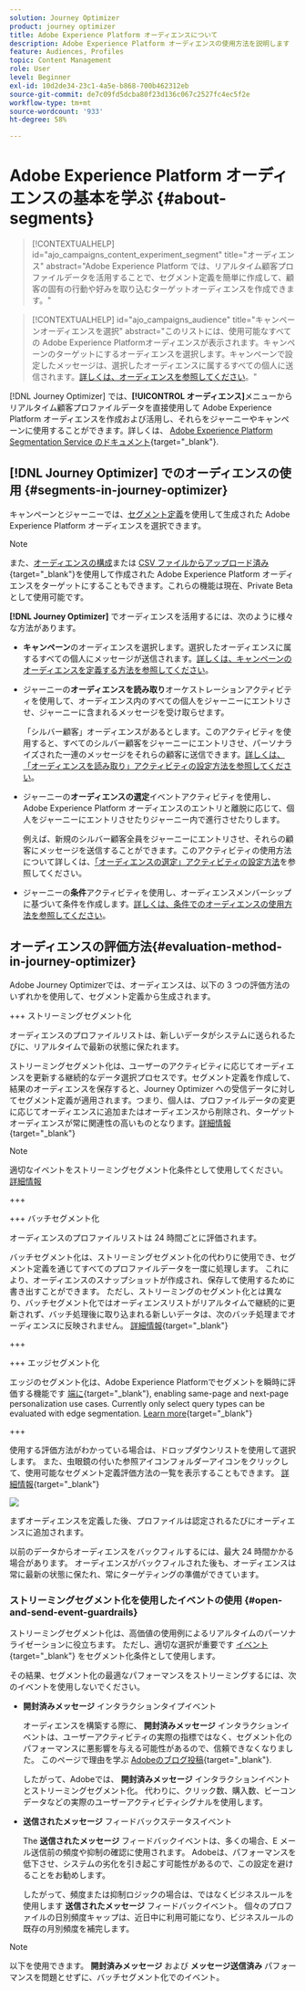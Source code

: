 ```yaml
---
solution: Journey Optimizer
product: journey optimizer
title: Adobe Experience Platform オーディエンスについて
description: Adobe Experience Platform オーディエンスの使用方法を説明します
feature: Audiences, Profiles
topic: Content Management
role: User
level: Beginner
exl-id: 10d2de34-23c1-4a5e-b868-700b462312eb
source-git-commit: de7c09fd5dcba80f23d136c067c2527fc4ec5f2e
workflow-type: tm+mt
source-wordcount: '933'
ht-degree: 58%

---
```


# Adobe Experience Platform オーディエンスの基本を学ぶ {#about-segments}

>[!CONTEXTUALHELP]
>id="ajo_campaigns_content_experiment_segment"
>title="オーディエンス"
>abstract="Adobe Experience Platform では、リアルタイム顧客プロファイルデータを活用することで、セグメント定義を簡単に作成して、顧客の固有の行動や好みを取り込むターゲットオーディエンスを作成できます。"

>[!CONTEXTUALHELP]
>id="ajo_campaigns_audience"
>title="キャンペーンオーディエンスを選択"
>abstract="このリストには、使用可能なすべての Adobe Experience Platformオーディエンスが表示されます。キャンペーンのターゲットにするオーディエンスを選択します。キャンペーンで設定したメッセージは、選択したオーディエンスに属するすべての個人に送信されます。[詳しくは、オーディエンスを参照してください](../audience/about-audiences.md)。"

[!DNL Journey Optimizer] では、**[!UICONTROL オーディエンス]**&#x200B;メニューからリアルタイム顧客プロファイルデータを直接使用して Adobe Experience Platform オーディエンスを作成および活用し、それらをジャーニーやキャンペーンに使用することができます。詳しくは、 [Adobe Experience Platform Segmentation Service のドキュメント](https://experienceleague.adobe.com/docs/experience-platform/segmentation/home.html?lang=ja){target="_blank"}.

## [!DNL Journey Optimizer] でのオーディエンスの使用 {#segments-in-journey-optimizer}

キャンペーンとジャーニーでは、[セグメント定義](../audience/creating-a-segment-definition.md)を使用して生成された Adobe Experience Platform オーディエンスを選択できます。

>[!NOTE]
>
>また、[オーディエンスの構成](../audience/get-started-audience-orchestration.md)または [CSV ファイルからアップロード済み](https://experienceleague.adobe.com/docs/experience-platform/segmentation/ui/overview.html?lang=ja#import-audience){target="_blank"}を使用して作成された Adobe Experience Platform オーディエンスをターゲットにすることもできます。これらの機能は現在、Private Beta として使用可能です。

**[!DNL Journey Optimizer]** でオーディエンスを活用するには、次のように様々な方法があります。

* **キャンペーン**&#x200B;のオーディエンスを選択します。選択したオーディエンスに属するすべての個人にメッセージが送信されます。[詳しくは、キャンペーンのオーディエンスを定義する方法を参照してください](../campaigns/create-campaign.md#define-the-audience-audience)。

* ジャーニーの&#x200B;**オーディエンスを読み取り**&#x200B;オーケストレーションアクティビティを使用して、オーディエンス内のすべての個人をジャーニーにエントリさせ、ジャーニーに含まれるメッセージを受け取らせます。

  「シルバー顧客」オーディエンスがあるとします。このアクティビティを使用すると、すべてのシルバー顧客をジャーニーにエントリさせ、パーソナライズされた一連のメッセージをそれらの顧客に送信できます。[詳しくは、「オーディエンスを読み取り」アクティビティの設定方法を参照してください](../building-journeys/read-audience.md#configuring-segment-trigger-activity)。

* ジャーニーの&#x200B;**オーディエンスの選定**&#x200B;イベントアクティビティを使用し、Adobe Experience Platform オーディエンスのエントリと離脱に応じて、個人をジャーニーにエントリさせたりジャーニー内で進行させたりします。

  例えば、新規のシルバー顧客全員をジャーニーにエントリさせ、それらの顧客にメッセージを送信することができます。このアクティビティの使用方法について詳しくは、[「オーディエンスの選定」アクティビティの設定方法](../building-journeys/audience-qualification-events.md)を参照してください。

* ジャーニーの&#x200B;**条件**&#x200B;アクティビティを使用し、オーディエンスメンバーシップに基づいて条件を作成します。[詳しくは、条件でのオーディエンスの使用方法を参照してください](../building-journeys/condition-activity.md#using-a-segment)。

## オーディエンスの評価方法{#evaluation-method-in-journey-optimizer}

Adobe Journey Optimizerでは、オーディエンスは、以下の 3 つの評価方法のいずれかを使用して、セグメント定義から生成されます。

+++ ストリーミングセグメント化

オーディエンスのプロファイルリストは、新しいデータがシステムに送られるたびに、リアルタイムで最新の状態に保たれます。

ストリーミングセグメント化は、ユーザーのアクティビティに応じてオーディエンスを更新する継続的なデータ選択プロセスです。セグメント定義を作成して、結果のオーディエンスを保存すると、Journey Optimizer への受信データに対してセグメント定義が適用されます。つまり、個人は、プロファイルデータの変更に応じてオーディエンスに追加またはオーディエンスから削除され、ターゲットオーディエンスが常に関連性の高いものとなります。[詳細情報](https://experienceleague.adobe.com/docs/experience-platform/segmentation/ui/streaming-segmentation.html#query-types){target="_blank"}

>[!NOTE]
>
>適切なイベントをストリーミングセグメント化条件として使用してください。 [詳細情報](#open-and-send-event-guardrails)

+++

+++ バッチセグメント化

オーディエンスのプロファイルリストは 24 時間ごとに評価されます。

バッチセグメント化は、ストリーミングセグメント化の代わりに使用でき、セグメント定義を通じてすべてのプロファイルデータを一度に処理します。 これにより、オーディエンスのスナップショットが作成され、保存して使用するために書き出すことができます。 ただし、ストリーミングのセグメント化とは異なり、バッチセグメント化ではオーディエンスリストがリアルタイムで継続的に更新されず、バッチ処理後に取り込まれる新しいデータは、次のバッチ処理までオーディエンスに反映されません。 [詳細情報](https://experienceleague.adobe.com/docs/experience-platform/segmentation/home.html#batch){target="_blank"}

+++

+++ エッジセグメント化

エッジのセグメント化は、Adobe Experience Platformでセグメントを瞬時に評価する機能です [端に](https://experienceleague.adobe.com/docs/experience-platform/edge/home.html?lang=ja){target="_blank"}, enabling same-page and next-page personalization use cases. Currently only select query types can be evaluated with edge segmentation. [Learn more](https://experienceleague.adobe.com/docs/experience-platform/segmentation/ui/edge-segmentation.html#query-types){target="_blank"}

+++

使用する評価方法がわかっている場合は、ドロップダウンリストを使用して選択します。 また、虫眼鏡の付いた参照アイコンフォルダーアイコンをクリックして、使用可能なセグメント定義評価方法の一覧を表示することもできます。 [詳細情報](https://experienceleague.adobe.com/docs/experience-platform/segmentation/ui/segment-builder.html#segment-properties){target="_blank"}

![](assets/evaluation-methods.png)

<!--The determination between batch segmentation and streaming segmentation is made by the system for each audience, based on the complexity and the cost of evaluating the segment definition rule. You can view the evaluation method for each audience in the **[!UICONTROL Evaluation method]** column of the audience list.
    
![](assets/evaluation-method.png)

>[!NOTE]
>
>If the **[!UICONTROL Evaluation method]** column does not display, you  need to add it using configuration button on the top right of the list.-->

まずオーディエンスを定義した後、プロファイルは認定されるたびにオーディエンスに追加されます。

以前のデータからオーディエンスをバックフィルするには、最大 24 時間かかる場合があります。 オーディエンスがバックフィルされた後も、オーディエンスは常に最新の状態に保たれ、常にターゲティングの準備ができています。

### ストリーミングセグメント化を使用したイベントの使用 {#open-and-send-event-guardrails}

ストリーミングセグメント化は、高価値の使用例によるリアルタイムのパーソナライゼーションに役立ちます。 ただし、適切な選択が重要です [イベント](https://experienceleague.adobe.com/docs/experience-platform/segmentation/ui/segment-builder.html?lang=ja#events){target="_blank"} をセグメント化条件として使用します。

その結果、セグメント化の最適なパフォーマンスをストリーミングするには、次のイベントを使用しないでください。

* **開封済みメッセージ** インタラクションタイプイベント

  オーディエンスを構築する際に、 **開封済みメッセージ** インタラクションイベントは、ユーザーアクティビティの実際の指標ではなく、セグメント化のパフォーマンスに悪影響を与える可能性があるので、信頼できなくなりました。 このページで理由を学ぶ [Adobeのブログ投稿](https://blog.adobe.com/en/publish/2021/06/24/what-apples-mail-privacy-protection-means-for-email-marketers){target="_blank"}.

  したがって、Adobeでは、 **開封済みメッセージ** インタラクションイベントとストリーミングセグメント化。 代わりに、クリック数、購入数、ビーコンデータなどの実際のユーザーアクティビティシグナルを使用します。

* **送信されたメッセージ** フィードバックステータスイベント

  The **送信されたメッセージ** フィードバックイベントは、多くの場合、E メール送信前の頻度や抑制の確認に使用されます。 Adobeは、パフォーマンスを低下させ、システムの劣化を引き起こす可能性があるので、この設定を避けることをお勧めします。

  したがって、頻度または抑制ロジックの場合は、ではなくビジネスルールを使用します **送信されたメッセージ** フィードバックイベント。 個々のプロファイルの日別頻度キャップは、近日中に利用可能になり、ビジネスルールの既存の月別頻度を補完します。

>[!NOTE]
>
>以下を使用できます。 **開封済みメッセージ** および **メッセージ送信済み** パフォーマンスを問題とせずに、バッチセグメント化でのイベント。
